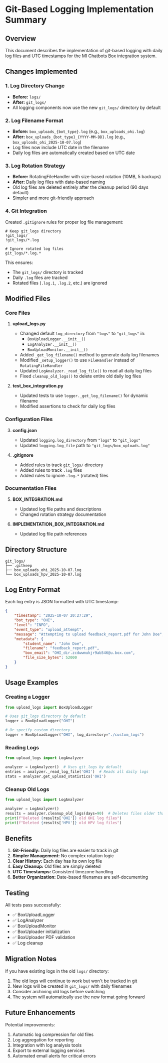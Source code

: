 # Git-Based Logging Implementation Summary

## Overview

This document describes the implementation of git-based logging with daily log files and UTC timestamps for the MI Chatbots Box integration system.

## Changes Implemented

### 1. Log Directory Change
- **Before:** `logs/`
- **After:** `git_logs/`
- All logging components now use the new `git_logs/` directory by default

### 2. Log Filename Format
- **Before:** `box_uploads_{bot_type}.log` (e.g., `box_uploads_ohi.log`)
- **After:** `box_uploads_{bot_type}_{YYYY-MM-DD}.log` (e.g., `box_uploads_ohi_2025-10-07.log`)
- Log files now include UTC date in the filename
- Daily log files are automatically created based on UTC date

### 3. Log Rotation Strategy
- **Before:** RotatingFileHandler with size-based rotation (10MB, 5 backups)
- **After:** Daily log files with date-based naming
- Old log files are deleted entirely after the cleanup period (90 days default)
- Simpler and more git-friendly approach

### 4. Git Integration
Created `.gitignore` rules for proper log file management:
```gitignore
# Keep git_logs directory
!git_logs/
!git_logs/*.log

# Ignore rotated log files
git_logs/*.log.*
```

This ensures:
- The `git_logs/` directory is tracked
- Daily `.log` files are tracked
- Rotated files (`.log.1`, `.log.2`, etc.) are ignored

## Modified Files

### Core Files
1. **upload_logs.py**
   - Changed default `log_directory` from `"logs"` to `"git_logs"` in:
     - `BoxUploadLogger.__init__()`
     - `LogAnalyzer.__init__()`
     - `BoxUploadMonitor.__init__()`
   - Added `_get_log_filename()` method to generate daily log filenames
   - Modified `_setup_logger()` to use `FileHandler` instead of `RotatingFileHandler`
   - Updated `LogAnalyzer._read_log_file()` to read all daily log files
   - Fixed `cleanup_old_logs()` to delete entire old daily log files

2. **test_box_integration.py**
   - Updated tests to use `logger._get_log_filename()` for dynamic filename
   - Modified assertions to check for daily log files

### Configuration Files
3. **config.json**
   - Updated `logging.log_directory` from `"logs"` to `"git_logs"`
   - Updated `logging.log_file` path to `"git_logs/box_uploads.log"`

4. **.gitignore**
   - Added rules to track `git_logs/` directory
   - Added rules to track `.log` files
   - Added rules to ignore `.log.*` (rotated) files

### Documentation Files
5. **BOX_INTEGRATION.md**
   - Updated log file paths and descriptions
   - Changed rotation strategy documentation

6. **IMPLEMENTATION_BOX_INTEGRATION.md**
   - Updated log file path references

## Directory Structure

```
git_logs/
├── .gitkeep
├── box_uploads_ohi_2025-10-07.log
└── box_uploads_hpv_2025-10-07.log
```

## Log Entry Format

Each log entry is JSON formatted with UTC timestamp:

```json
{
    "timestamp": "2025-10-07 20:27:29",
    "bot_type": "OHI",
    "level": "INFO",
    "event_type": "upload_attempt",
    "message": "Attempting to upload feedback_report.pdf for John Doe",
    "metadata": {
        "student_name": "John Doe",
        "filename": "feedback_report.pdf",
        "box_email": "OHI_dir.zcdwwmukjr9ab546@u.box.com",
        "file_size_bytes": 52000
    }
}
```

## Usage Examples

### Creating a Logger
```python
from upload_logs import BoxUploadLogger

# Uses git_logs directory by default
logger = BoxUploadLogger("OHI")

# Or specify custom directory
logger = BoxUploadLogger("OHI", log_directory="./custom_logs")
```

### Reading Logs
```python
from upload_logs import LogAnalyzer

analyzer = LogAnalyzer()  # Uses git_logs by default
entries = analyzer._read_log_file('OHI')  # Reads all daily logs
stats = analyzer.get_upload_statistics('OHI')
```

### Cleanup Old Logs
```python
from upload_logs import LogAnalyzer

analyzer = LogAnalyzer()
results = analyzer.cleanup_old_logs(days=90)  # Deletes files older than 90 days
print(f"Deleted {results['OHI']} old OHI log files")
print(f"Deleted {results['HPV']} old HPV log files")
```

## Benefits

1. **Git-Friendly:** Daily log files are easier to track in git
2. **Simpler Management:** No complex rotation logic
3. **Clear History:** Each day has its own log file
4. **Easy Cleanup:** Old files are simply deleted
5. **UTC Timestamps:** Consistent timezone handling
6. **Better Organization:** Date-based filenames are self-documenting

## Testing

All tests pass successfully:
- ✅ BoxUploadLogger
- ✅ LogAnalyzer
- ✅ BoxUploadMonitor
- ✅ BoxUploader initialization
- ✅ BoxUploader PDF validation
- ✅ Log cleanup

## Migration Notes

If you have existing logs in the old `logs/` directory:

1. The old logs will continue to work but won't be tracked in git
2. New logs will be created in `git_logs/` with daily filenames
3. Consider archiving old logs before switching
4. The system will automatically use the new format going forward

## Future Enhancements

Potential improvements:
1. Automatic log compression for old files
2. Log aggregation for reporting
3. Integration with log analysis tools
4. Export to external logging services
5. Automated email alerts for critical errors
